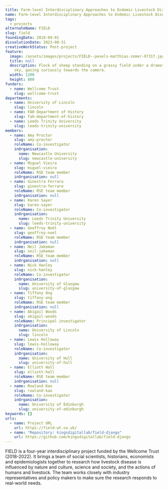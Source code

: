 ```yaml
---
title: Farm-level Interdisciplinary Approaches to Endemic Livestock Disease
name: Farm-level Interdisciplinary Approaches to Endemic Livestock Disease
tags:
  - projects
alternateName: FIELD
slug: field
foundingDate: 2018-09-01
dissolutionDate: 2023-08-31
creativeWorkStatus: Post-project
feature:
  image: /assets/images/projects/FIELD--pexels-matthias-zomer-97317.jpg
  title: null
  description: Flock of sheep standing on a grassy field under a dramatic cloudy
    sky, gazing curiously towards the camera.
  width: 1200
  height: 800
funders:
  - name: Wellcome Trust
    slug: wellcome-trust
departments:
  - name: University of Lincoln
    slug: lincoln
  - name: FAH Department of History
    slug: fah-department-of-history
  - name: Leeds Trinity University
    slug: leeds-trinity-university
members:
  - name: Amy Proctor
    slug: amy-proctor
    roleName: Co-investigator
    inOrganisation:
      name: Newcastle University
      slug: newcastle-university
  - name: Miguel Vieira
    slug: miguel-vieira
    roleName: RSE team member
    inOrganisation: null
  - name: Ginestra Ferraro
    slug: ginestra-ferraro
    roleName: RSE team member
    inOrganisation: null
  - name: Karen Sayer
    slug: karen-sayer
    roleName: Co-investigator
    inOrganisation:
      name: Leeds Trinity University
      slug: leeds-trinity-university
  - name: Geoffroy Noël
    slug: geoffroy-noel
    roleName: RSE team member
    inOrganisation: null
  - name: Neil Jakeman
    slug: neil-jakeman
    roleName: RSE team member
    inOrganisation: null
  - name: Nick Hanley
    slug: nick-hanley
    roleName: Co-investigator
    inOrganisation:
      name: University of Glasgow
      slug: university-of-glasgow
  - name: Tiffany Ong
    slug: tiffany-ong
    roleName: RSE team member
    inOrganisation: null
  - name: Abigail Woods
    slug: abigail-woods
    roleName: Principal investigator
    inOrganisation:
      name: University of Lincoln
      slug: lincoln
  - name: Lewis Holloway
    slug: lewis-holloway
    roleName: Co-investigator
    inOrganisation:
      name: University of Hull
      slug: university-of-hull
  - name: Elliott Hall
    slug: elliott-hall
    roleName: RSE team member
    inOrganisation: null
  - name: Rowland Kao
    slug: rowland-kao
    roleName: Co-investigator
    inOrganisation:
      name: University of Edinburgh
      slug: university-of-edinburgh
keywords: []
urls:
  - name: Project URL
    url: https://field-wt.co.uk/
  - name: "Repository: kingsdigitallab/field-django"
    url: https://github.com/kingsdigitallab/field-django
---
```


FIELD is a four-year interdisciplinary project funded by the Wellcome Trust (2018-2022). It brings a team of social scientists, historians, economists and epidemiologists together to research how livestock disease is influenced by nature and culture, science and society, and the actions of humans and livestock. The team works closely with industry representatives and policy makers to make sure the research responds to real-world needs.
